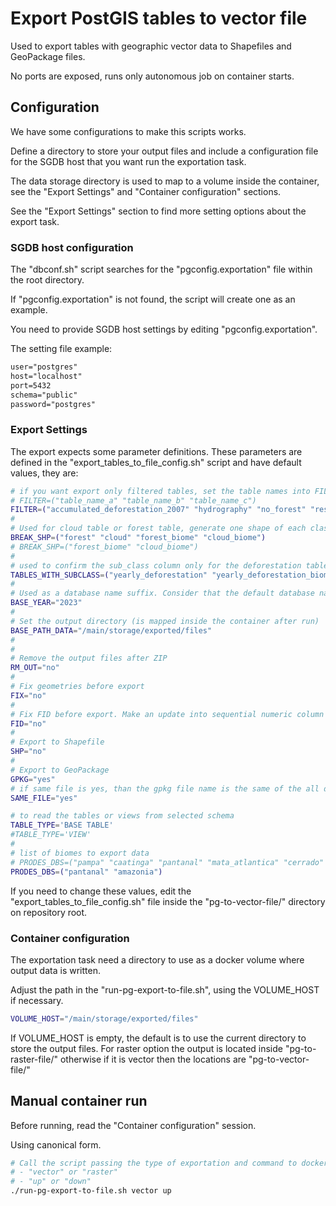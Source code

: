 # Export PostGIS tables to vector file

Used to export tables with geographic vector data to Shapefiles and GeoPackage files.

No ports are exposed, runs only autonomous job on container starts.

## Configuration

We have some configurations to make this scripts works.

Define a directory to store your output files and include a configuration file for the SGDB host that you want run the exportation task.

The data storage directory is used to map to a volume inside the container, see the "Export Settings" and "Container configuration" sections.

See the "Export Settings" section to find more setting options about the export task.

### SGDB host configuration

The "dbconf.sh" script searches for the "pgconfig.exportation" file within the root directory.

If "pgconfig.exportation" is not found, the script will create one as an example.

You need to provide SGDB host settings by editing "pgconfig.exportation".

The setting file example:
```txt
user="postgres"
host="localhost"
port=5432
schema="public"
password="postgres"
```

### Export Settings

The export expects some parameter definitions. These parameters are defined in the "export_tables_to_file_config.sh" script and have default values, they are:

```sh
# if you want export only filtered tables, set the table names into FILTER variable below and removing the character # to uncomment that.
# FILTER=("table_name_a" "table_name_b" "table_name_c")
FILTER=("accumulated_deforestation_2007" "hydrography" "no_forest" "residual" "yearly_deforestation")
#
# Used for cloud table or forest table, generate one shape of each class_name/year to avoid the limit of maximum size of shapefiles
BREAK_SHP=("forest" "cloud" "forest_biome" "cloud_biome")
# BREAK_SHP=("forest_biome" "cloud_biome")
#
# used to confirm the sub_class column only for the deforestation tables in the list below (valid for "amazonia" and "amazonia_legal")
TABLES_WITH_SUBCLASS=("yearly_deforestation" "yearly_deforestation_biome")
#
# Used as a database name suffix. Consider that the default database name is prodes_<biome>_nb_p<BASE_YEAR>
BASE_YEAR="2023"
#
# Set the output directory (is mapped inside the container after run)
BASE_PATH_DATA="/main/storage/exported/files"
#
#
# Remove the output files after ZIP
RM_OUT="no"
#
# Fix geometries before export
FIX="no"
#
# Fix FID before export. Make an update into sequential numeric column used as primary key.
FID="no"
#
# Export to Shapefile
SHP="no"
#
# Export to GeoPackage
GPKG="yes"
# if same file is yes, than the gpkg file name is the same of the all data from each database.
SAME_FILE="yes"

# to read the tables or views from selected schema
TABLE_TYPE='BASE TABLE'
#TABLE_TYPE='VIEW'
#
# list of biomes to export data
# PRODES_DBS=("pampa" "caatinga" "pantanal" "mata_atlantica" "cerrado" "amazonia" "amazonia_legal")
PRODES_DBS=("pantanal" "amazonia")
```

If you need to change these values, edit the "export_tables_to_file_config.sh" file inside the "pg-to-vector-file/" directory on repository root.

### Container configuration

The exportation task need a directory to use as a docker volume where output data is written.

Adjust the path in the "run-pg-export-to-file.sh", using the VOLUME_HOST if necessary.
```sh
VOLUME_HOST="/main/storage/exported/files"
```

If VOLUME_HOST is empty, the default is to use the current directory to store the output files.
For raster option the output is located inside "pg-to-raster-file/" otherwise if it is vector then the locations are "pg-to-vector-file/"

## Manual container run

Before running, read the "Container configuration" session.

Using canonical form.
```sh
# Call the script passing the type of exportation and command to docker:
# - "vector" or "raster"
# - "up" or "down"
./run-pg-export-to-file.sh vector up
```